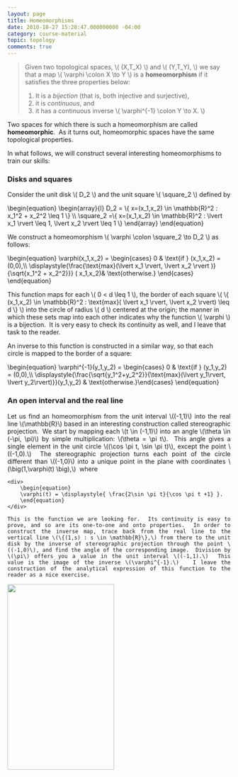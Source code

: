 ```yaml
---
layout: page
title: Homeomorphisms
date: 2010-10-27 15:28:47.000000000 -04:00
category: course-material
topic: topology
comments: true
---
```


> Given two topological spaces, <span>\\( (X,T_X) \\)</span> and <span>\\( (Y,T_Y), \\)</span> we say that a map <span>\\( \varphi \colon X \to Y \\)</span> is a **homeomorphism** if it satisfies the three properties below:
> 
> 1. It is a <em>bijection</em> (that is, both injective and surjective),
> 2. it is <em>continuous</em>, and
> 3. it has a continuous inverse <span>\\( \varphi^{-1} \colon Y \to X. \\)</span>

Two spaces for which there is such a homeomorphism are called **homeomorphic**.  As it turns out, homeomorphic spaces have the same topological properties.

In what follows, we will construct several interesting homeomorphisms to train our skills:


### Disks and squares

Consider the unit disk <span>\\( D_2 \\)</span> and the unit square <span>\\( \square_2 \\)</span> defined by

<div>
	\begin{equation}
	\begin{array}{l} D_2 = \{ x=(x_1,x_2) \in \mathbb{R}^2 : x_1^2 + x_2^2 \leq 1 \} \\ \square_2 =\{ x=(x_1,x_2) \in \mathbb{R}^2 : \lvert x_1 \rvert \leq 1, \lvert x_2 \rvert \leq 1 \}  \end{array}
	\end{equation}
</div>

We construct a homeomorphism <span>\\( \varphi \colon \square_2 \to D_2 \\)</span> as follows:

<div>
	\begin{equation}
	\varphi(x_1,x_2) = \begin{cases} 0 & \text{if } (x_1,x_2) = (0,0),\\ \displaystyle{\frac{\text{max}(\lvert x_1 \rvert, \lvert x_2 \rvert )}{\sqrt{x_1^2 + x_2^2}}} ( x_1,x_2)& \text{otherwise.} \end{cases} 
	\end{equation}
</div>

This function maps for each <span>\\( 0 < d \leq 1 \\)</span>, the border of each square <span>\\( \\{ (x_1,x_2) \in \mathbb{R}^2 : \text{max}( \lvert x_1 \rvert, \lvert x_2 \rvert) \leq d \\} \\)</span> into the circle of radius <span>\\( d \\)</span> centered at the origin; the manner in which these sets map into each other indicates why the function <span>\\( \varphi \\)</span> is a bijection.  It is very easy to check its continuity as well, and I leave that task to the reader.

An inverse to this function is constructed in a similar way, so that each circle is mapped to the border of a square:

<div>
	\begin{equation}
	\varphi^{-1}(y_1,y_2) = \begin{cases} 0 & \text{if } (y_1,y_2) = (0,0),\\ \displaystyle{\frac{\sqrt{y_1^2+y_2^2}}{\text{max}(\lvert y_1\rvert, \lvert y_2\rvert)}}(y_1,y_2) & \text{otherwise.}\end{cases} 
	\end{equation}
</div>

### An open interval and the real line

<div class="col-sm-8" style="text-align:justify;">
	Let us find an homeomorphism from the unit interval \((-1,1)\) into the real line \(\mathbb{R}\) based in an interesting construction called stereographic projection.  We start by mapping each \(t \in (-1,1)\) into an angle \(\theta \in (-\pi, \pi)\) by simple multiplication: \(\theta = \pi t\).  This angle gives a single element in the unit circle \((\cos \pi t, \sin \pi t)\), except the point \((-1,0).\)  The stereographic projection turns each point of the circle different than \((-1,0)\) into a unique point in the plane with coordinates \(\big(1,\varphi(t) \big),\)  where

	<div>
		\begin{equation}
		\varphi(t) = \displaystyle{ \frac{2\sin \pi t}{\cos \pi t +1} }. 
		\end{equation}
	</div>

	This is the function we are looking for.  Its continuity is easy to prove, and so are its one-to-one and onto properties.  In order to construct the inverse map, trace back from the real line to the vertical line \(\{(1,s) : s \in \mathbb{R}\},\) from there to the unit disk by the inverse of stereographic projection through the point \((-1,0)\), and find the angle of the corresponding image.  Division by \(\pi\) offers you a value in the unit interval \((-1,1).\)  This value is the image of the inverse \(\varphi^{-1}.\)   I leave the construction of the analytical expression of this function to the reader as a nice exercise.
</div>
<div class="col-sm-4">
	<img class="alignright" src="http://farm2.static.flickr.com/1053/5122064612_471d0e977d_o_d.jpg" alt="" width="241" height="419" />
</div>